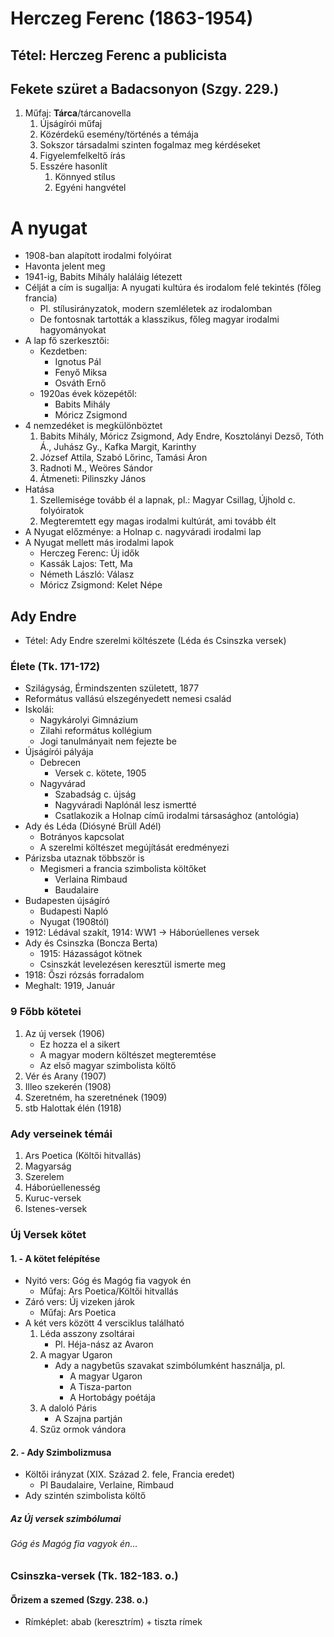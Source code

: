 # Herczeg Ferenc (1863-1954)  
## Tétel: Herczeg Ferenc a publicista  
## Fekete szüret a Badacsonyon (Szgy. 229.)  
1. Műfaj: **Tárca**/tárcanovella  
	1. Újságírói műfaj  
	2. Közérdekű esemény/történés a témája  
	3. Sokszor társadalmi szinten fogalmaz meg kérdéseket  
	4. Figyelemfelkeltő írás  
	5. Esszére hasonlít  
		1. Könnyed stílus  
		2. Egyéni hangvétel  
# A nyugat  
- 1908-ban alapított irodalmi folyóirat  
- Havonta jelent meg  
- 1941-ig, Babits Mihály haláláig létezett  
- Célját a cím is sugallja: A nyugati kultúra és irodalom felé tekintés (főleg francia)  
	- Pl. stílusirányzatok, modern szemléletek az irodalomban  
	- De fontosnak tartották a klasszikus, főleg magyar irodalmi hagyományokat  
- A lap fő szerkesztői:  
	- Kezdetben:  
		- Ignotus Pál  
		- Fenyő Miksa  
		- Osváth Ernő  
	- 1920as évek közepétől:  
		- Babits Mihály  
		- Móricz Zsigmond  
- 4 nemzedéket is megkülönböztet  
	1. Babits Mihály, Móricz Zsigmond, Ady Endre, Kosztolányi Dezső, Tóth Á., Juhász Gy., Kafka Margit, Karinthy  
	2. József Attila, Szabó Lőrinc, Tamási Áron  
	3. Radnoti M., Weöres Sándor  
	4. Átmeneti: Pilinszky János  
- Hatása  
	1. Szellemisége tovább él a lapnak, pl.: Magyar Csillag, Újhold c. folyóiratok  
	2. Megteremtett egy magas irodalmi kultúrát, ami tovább élt  
- A Nyugat előzménye: a Holnap c. nagyváradi irodalmi lap  
- A Nyugat mellett más irodalmi lapok  
	- Herczeg Ferenc: Új idők  
	- Kassák Lajos: Tett, Ma  
	- Németh László: Válasz  
	- Móricz Zsigmond: Kelet Népe  
## Ady Endre  
- Tétel: Ady Endre szerelmi költészete (Léda és Csinszka versek)  
### Élete (Tk. 171-172)  
- Szilágyság, Érmindszenten született, 1877  
- Református vallású elszegényedett nemesi család  
- Iskolái:  
	- Nagykárolyi Gimnázium  
	- Zilahi református kollégium  
	- Jogi tanulmányait nem fejezte be  
- Újságírói pályája  
	- Debrecen  
		- Versek c. kötete, 1905  
	- Nagyvárad  
		- Szabadság c. újság  
		- Nagyváradi Naplónál lesz ismertté  
		- Csatlakozik a Holnap című irodalmi társasághoz (antológia)  
- Ady és Léda (Diósyné Brüll Adél)  
	- Botrányos kapcsolat  
	- A szerelmi költészet megújítását eredményezi  
- Párizsba utaznak többször is  
	- Megismeri a francia szimbolista költőket  
		- Verlaina Rimbaud  
		- Baudalaire  
- Budapesten újságíró  
	- Budapesti Napló  
	- Nyugat (1908tól)  
- 1912: Lédával szakít, 1914: WW1 -> Háborúellenes versek  
- Ady és Csinszka (Boncza Berta)  
	- 1915: Házasságot kötnek  
	- Csinszkát levelezésen keresztül ismerte meg  
- 1918: Őszi rózsás forradalom  
- Meghalt: 1919, Január  
### 9 Főbb kötetei  
1. Az új versek (1906)  
	- Ez hozza el a sikert  
	- A magyar modern költészet megteremtése  
	- Az első magyar szimbolista költő  
2. Vér és Arany (1907)  
3. Illeo szekerén (1908)  
4. Szeretném, ha szeretnének (1909)  
5. stb Halottak élén (1918)  
### Ady verseinek témái  
1. Ars Poetica (Költői hitvallás)  
2. Magyarság  
3. Szerelem  
4. Háborúellenesség  
5. Kuruc-versek  
6. Istenes-versek  
### Új Versek kötet  
#### 1. - A kötet felépítése  
- Nyitó vers: Góg és Magóg fia vagyok én  
	- Műfaj: Ars Poetica/Költői hitvallás  
- Záró vers: Új vizeken járok  
	- Műfaj: Ars Poetica  
- A két vers között 4 versciklus található  
	1. Léda asszony zsoltárai  
		- Pl. Héja-nász az Avaron  
	2. A magyar Ugaron  
		- Ady a nagybetűs szavakat szimbólumként használja, pl.  
			- A magyar Ugaron  
			- A Tisza-parton  
			- A Hortobágy poétája  
	3. A daloló Páris  
		- A Szajna partján  
	4. Szűz ormok vándora  
#### 2. - Ady Szimbolizmusa  
- Költői irányzat (XIX. Század 2. fele, Francia eredet)  
	- Pl Baudalaire, Verlaine, Rimbaud  
- Ady szintén szimbolista költő  
##### Az Új versek szimbólumai  
###### Góg és Magóg fia vagyok én...  
### Csinszka-versek (Tk. 182-183. o.)
#### Őrizem a szemed (Szgy. 238. o.)
- Rímképlet: abab (keresztrím) + tiszta rímek	
